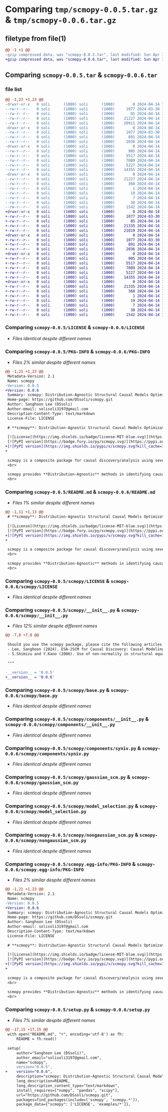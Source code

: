 # Comparing `tmp/scmopy-0.0.5.tar.gz` & `tmp/scmopy-0.0.6.tar.gz`

## filetype from file(1)

```diff
@@ -1 +1 @@
-gzip compressed data, was "scmopy-0.0.5.tar", last modified: Sun Apr 14 18:38:10 2024, max compression
+gzip compressed data, was "scmopy-0.0.6.tar", last modified: Sun Apr 14 18:46:49 2024, max compression
```

## Comparing `scmopy-0.0.5.tar` & `scmopy-0.0.6.tar`

### file list

```diff
@@ -1,23 +1,23 @@
-drwxr-xr-x   0 soli      (1000) soli      (1000)        0 2024-04-14 18:38:10.903802 scmopy-0.0.5/
--rw-r--r--   0 soli      (1000) soli      (1000)     1077 2024-03-30 13:55:39.000000 scmopy-0.0.5/LICENSE
--rw-r--r--   0 soli      (1000) soli      (1000)       85 2024-04-14 17:50:35.000000 scmopy-0.0.5/MANIFEST.in
--rw-r--r--   0 soli      (1000) soli      (1000)    21227 2024-04-14 18:38:10.903802 scmopy-0.0.5/PKG-INFO
--rw-r--r--   0 soli      (1000) soli      (1000)    20911 2024-04-14 18:36:07.000000 scmopy-0.0.5/README.md
-drwxr-xr-x   0 soli      (1000) soli      (1000)        0 2024-04-14 18:38:10.903802 scmopy-0.0.5/scmopy/
--rw-r--r--   0 soli      (1000) soli      (1000)     1077 2024-03-30 10:40:19.000000 scmopy-0.0.5/scmopy/LICENSE
--rw-r--r--   0 soli      (1000) soli      (1000)      891 2024-04-14 18:36:38.000000 scmopy-0.0.5/scmopy/__init__.py
--rw-r--r--   0 soli      (1000) soli      (1000)     2036 2024-04-14 17:43:02.000000 scmopy-0.0.5/scmopy/base.py
-drwxr-xr-x   0 soli      (1000) soli      (1000)        0 2024-04-14 18:38:10.903802 scmopy-0.0.5/scmopy/components/
--rw-r--r--   0 soli      (1000) soli      (1000)      905 2024-04-14 17:41:40.000000 scmopy-0.0.5/scmopy/components/__init__.py
--rw-r--r--   0 soli      (1000) soli      (1000)     5517 2024-04-14 17:42:11.000000 scmopy-0.0.5/scmopy/components/syniv.py
--rw-r--r--   0 soli      (1000) soli      (1000)     7089 2024-04-14 17:43:09.000000 scmopy-0.0.5/scmopy/gaussian_scm.py
--rw-r--r--   0 soli      (1000) soli      (1000)     5227 2024-04-14 17:43:16.000000 scmopy-0.0.5/scmopy/model_selection.py
--rw-r--r--   0 soli      (1000) soli      (1000)    14355 2024-04-14 17:43:56.000000 scmopy-0.0.5/scmopy/nongaussian_scm.py
-drwxr-xr-x   0 soli      (1000) soli      (1000)        0 2024-04-14 18:38:10.903802 scmopy-0.0.5/scmopy.egg-info/
--rw-r--r--   0 soli      (1000) soli      (1000)    21227 2024-04-14 18:38:10.000000 scmopy-0.0.5/scmopy.egg-info/PKG-INFO
--rw-r--r--   0 soli      (1000) soli      (1000)      368 2024-04-14 18:38:10.000000 scmopy-0.0.5/scmopy.egg-info/SOURCES.txt
--rw-r--r--   0 soli      (1000) soli      (1000)        1 2024-04-14 18:38:10.000000 scmopy-0.0.5/scmopy.egg-info/dependency_links.txt
--rw-r--r--   0 soli      (1000) soli      (1000)       19 2024-04-14 18:38:10.000000 scmopy-0.0.5/scmopy.egg-info/requires.txt
--rw-r--r--   0 soli      (1000) soli      (1000)        7 2024-04-14 18:38:10.000000 scmopy-0.0.5/scmopy.egg-info/top_level.txt
--rw-r--r--   0 soli      (1000) soli      (1000)       38 2024-04-14 18:38:10.903802 scmopy-0.0.5/setup.cfg
--rw-r--r--   0 soli      (1000) soli      (1000)     1542 2024-04-14 18:36:42.000000 scmopy-0.0.5/setup.py
+drwxr-xr-x   0 soli      (1000) soli      (1000)        0 2024-04-14 18:46:49.008506 scmopy-0.0.6/
+-rw-r--r--   0 soli      (1000) soli      (1000)     1077 2024-03-30 13:55:39.000000 scmopy-0.0.6/LICENSE
+-rw-r--r--   0 soli      (1000) soli      (1000)       85 2024-04-14 17:50:35.000000 scmopy-0.0.6/MANIFEST.in
+-rw-r--r--   0 soli      (1000) soli      (1000)    21335 2024-04-14 18:46:49.008506 scmopy-0.0.6/PKG-INFO
+-rw-r--r--   0 soli      (1000) soli      (1000)    21019 2024-04-14 18:45:38.000000 scmopy-0.0.6/README.md
+drwxr-xr-x   0 soli      (1000) soli      (1000)        0 2024-04-14 18:46:49.008506 scmopy-0.0.6/scmopy/
+-rw-r--r--   0 soli      (1000) soli      (1000)     1077 2024-03-30 10:40:19.000000 scmopy-0.0.6/scmopy/LICENSE
+-rw-r--r--   0 soli      (1000) soli      (1000)      891 2024-04-14 18:45:50.000000 scmopy-0.0.6/scmopy/__init__.py
+-rw-r--r--   0 soli      (1000) soli      (1000)     2036 2024-04-14 17:43:02.000000 scmopy-0.0.6/scmopy/base.py
+drwxr-xr-x   0 soli      (1000) soli      (1000)        0 2024-04-14 18:46:49.008506 scmopy-0.0.6/scmopy/components/
+-rw-r--r--   0 soli      (1000) soli      (1000)      905 2024-04-14 17:41:40.000000 scmopy-0.0.6/scmopy/components/__init__.py
+-rw-r--r--   0 soli      (1000) soli      (1000)     5517 2024-04-14 17:42:11.000000 scmopy-0.0.6/scmopy/components/syniv.py
+-rw-r--r--   0 soli      (1000) soli      (1000)     7089 2024-04-14 17:43:09.000000 scmopy-0.0.6/scmopy/gaussian_scm.py
+-rw-r--r--   0 soli      (1000) soli      (1000)     5227 2024-04-14 17:43:16.000000 scmopy-0.0.6/scmopy/model_selection.py
+-rw-r--r--   0 soli      (1000) soli      (1000)    14355 2024-04-14 17:43:56.000000 scmopy-0.0.6/scmopy/nongaussian_scm.py
+drwxr-xr-x   0 soli      (1000) soli      (1000)        0 2024-04-14 18:46:49.008506 scmopy-0.0.6/scmopy.egg-info/
+-rw-r--r--   0 soli      (1000) soli      (1000)    21335 2024-04-14 18:46:48.000000 scmopy-0.0.6/scmopy.egg-info/PKG-INFO
+-rw-r--r--   0 soli      (1000) soli      (1000)      368 2024-04-14 18:46:48.000000 scmopy-0.0.6/scmopy.egg-info/SOURCES.txt
+-rw-r--r--   0 soli      (1000) soli      (1000)        1 2024-04-14 18:46:48.000000 scmopy-0.0.6/scmopy.egg-info/dependency_links.txt
+-rw-r--r--   0 soli      (1000) soli      (1000)       19 2024-04-14 18:46:48.000000 scmopy-0.0.6/scmopy.egg-info/requires.txt
+-rw-r--r--   0 soli      (1000) soli      (1000)        7 2024-04-14 18:46:48.000000 scmopy-0.0.6/scmopy.egg-info/top_level.txt
+-rw-r--r--   0 soli      (1000) soli      (1000)       38 2024-04-14 18:46:49.008506 scmopy-0.0.6/setup.cfg
+-rw-r--r--   0 soli      (1000) soli      (1000)     1542 2024-04-14 18:45:58.000000 scmopy-0.0.6/setup.py
```

### Comparing `scmopy-0.0.5/LICENSE` & `scmopy-0.0.6/LICENSE`

 * *Files identical despite different names*

### Comparing `scmopy-0.0.5/PKG-INFO` & `scmopy-0.0.6/PKG-INFO`

 * *Files 2% similar despite different names*

```diff
@@ -1,21 +1,23 @@
 Metadata-Version: 2.1
 Name: scmopy
-Version: 0.0.5
+Version: 0.0.6
 Summary: scmopy: Distribution-Agnostic Structural Causal Models Optimization in Python
 Home-page: https://github.com/DSsoli/scmopy.git
 Author: Sanghoon Lee (DSsoli)
 Author-email: solisoli3197@gmail.com
 Description-Content-Type: text/markdown
 License-File: LICENSE
 
 # **scmopy**: Distribution-Agnostic Structural Causal Models Optimization in Python
 
 [![License](https://img.shields.io/badge/license-MIT-blue.svg)](https://github.com/DSsoli/scmopy/blob/main/LICENSE)
 [![PyPI version](https://badge.fury.io/py/scmopy.svg)](https://pypi.org/project/scmopy/)
+[![PyPI version](https://img.shields.io/pypi/v/scmopy.svg?kill_cache=1)](https://pypi.org/project/scmopy/)
+
 
 scmopy is a composite package for causal discovery/analysis using several **novel** types of Structural Causal Models Optimization algorithms.
 <br>
 
 scmopy provides **Distribution-Agnostic** methods in identifying causality; in other words, distributional assumptions in typical SCM/SEM such as satisfying the normality conditions are *not* required.
 <br>
```

### Comparing `scmopy-0.0.5/README.md` & `scmopy-0.0.6/README.md`

 * *Files 1% similar despite different names*

```diff
@@ -1,11 +1,13 @@
 # **scmopy**: Distribution-Agnostic Structural Causal Models Optimization in Python
 
 [![License](https://img.shields.io/badge/license-MIT-blue.svg)](https://github.com/DSsoli/scmopy/blob/main/LICENSE)
 [![PyPI version](https://badge.fury.io/py/scmopy.svg)](https://pypi.org/project/scmopy/)
+[![PyPI version](https://img.shields.io/pypi/v/scmopy.svg?kill_cache=1)](https://pypi.org/project/scmopy/)
+
 
 scmopy is a composite package for causal discovery/analysis using several **novel** types of Structural Causal Models Optimization algorithms.
 <br>
 
 scmopy provides **Distribution-Agnostic** methods in identifying causality; in other words, distributional assumptions in typical SCM/SEM such as satisfying the normality conditions are *not* required.
 <br>
```

### Comparing `scmopy-0.0.5/scmopy/LICENSE` & `scmopy-0.0.6/scmopy/LICENSE`

 * *Files identical despite different names*

### Comparing `scmopy-0.0.5/scmopy/__init__.py` & `scmopy-0.0.6/scmopy/__init__.py`

 * *Files 12% similar despite different names*

```diff
@@ -7,8 +7,8 @@
 
 Should you use the scmopy package, please cite the following articles.
 - Lee, Sanghoon (2024). ESA-2SCM for Causal Discovery: Causal Modeling with Elastic Segmentation-based Synthetic Instrumental Variable, SnB Political and Economic Research Institute, 1, 21. <snbperi.org/article/230>.
 - S.Shimizu and Y.Kano (2008). Use of non-normality in structural equation modeling: Application to direction of causation, Journal of Statistical Planning and Inference, 138, 11, 3483-3491.
 
 """
 
-__version__ = '0.0.5'
+__version__ = '0.0.6'
```

### Comparing `scmopy-0.0.5/scmopy/base.py` & `scmopy-0.0.6/scmopy/base.py`

 * *Files identical despite different names*

### Comparing `scmopy-0.0.5/scmopy/components/__init__.py` & `scmopy-0.0.6/scmopy/components/__init__.py`

 * *Files identical despite different names*

### Comparing `scmopy-0.0.5/scmopy/components/syniv.py` & `scmopy-0.0.6/scmopy/components/syniv.py`

 * *Files identical despite different names*

### Comparing `scmopy-0.0.5/scmopy/gaussian_scm.py` & `scmopy-0.0.6/scmopy/gaussian_scm.py`

 * *Files identical despite different names*

### Comparing `scmopy-0.0.5/scmopy/model_selection.py` & `scmopy-0.0.6/scmopy/model_selection.py`

 * *Files identical despite different names*

### Comparing `scmopy-0.0.5/scmopy/nongaussian_scm.py` & `scmopy-0.0.6/scmopy/nongaussian_scm.py`

 * *Files identical despite different names*

### Comparing `scmopy-0.0.5/scmopy.egg-info/PKG-INFO` & `scmopy-0.0.6/scmopy.egg-info/PKG-INFO`

 * *Files 2% similar despite different names*

```diff
@@ -1,21 +1,23 @@
 Metadata-Version: 2.1
 Name: scmopy
-Version: 0.0.5
+Version: 0.0.6
 Summary: scmopy: Distribution-Agnostic Structural Causal Models Optimization in Python
 Home-page: https://github.com/DSsoli/scmopy.git
 Author: Sanghoon Lee (DSsoli)
 Author-email: solisoli3197@gmail.com
 Description-Content-Type: text/markdown
 License-File: LICENSE
 
 # **scmopy**: Distribution-Agnostic Structural Causal Models Optimization in Python
 
 [![License](https://img.shields.io/badge/license-MIT-blue.svg)](https://github.com/DSsoli/scmopy/blob/main/LICENSE)
 [![PyPI version](https://badge.fury.io/py/scmopy.svg)](https://pypi.org/project/scmopy/)
+[![PyPI version](https://img.shields.io/pypi/v/scmopy.svg?kill_cache=1)](https://pypi.org/project/scmopy/)
+
 
 scmopy is a composite package for causal discovery/analysis using several **novel** types of Structural Causal Models Optimization algorithms.
 <br>
 
 scmopy provides **Distribution-Agnostic** methods in identifying causality; in other words, distributional assumptions in typical SCM/SEM such as satisfying the normality conditions are *not* required.
 <br>
```

### Comparing `scmopy-0.0.5/setup.py` & `scmopy-0.0.6/setup.py`

 * *Files 7% similar despite different names*

```diff
@@ -17,15 +17,15 @@
 with open("README.md", "r", encoding='utf-8') as fh:
     README = fh.read()
 
 setup(
     author="Sanghoon Lee (DSsoli)",
     author_email="solisoli3197@gmail.com",
     name="scmopy",
-    version="0.0.5",
+    version="0.0.6",
     description="scmopy: Distribution-Agnostic Structural Causal Models Optimization in Python",
     long_description=README,
     long_description_content_type="text/markdown",
     install_requires=["numpy", "pandas", "scipy"],
     url="https://github.com/DSsoli/scmopy.git",
     packages=find_packages(include=['scmopy', 'scmopy.*']),
     package_data={"scmopy": ['LICENSE', 'examples/*']},
```

